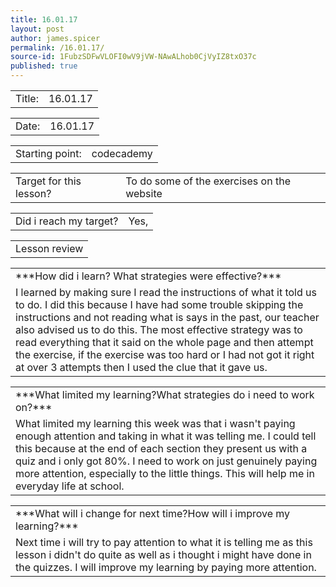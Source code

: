 ```yaml
---
title: 16.01.17
layout: post
author: james.spicer
permalink: /16.01.17/
source-id: 1FubzSDFwVLOFI0wV9jVW-NAwALhob0CjVyIZ8txO37c
published: true
---
```

<table>
  <tr>
    <td>Title:</td>
    <td>16.01.17</td>
  </tr>
</table>


<table>
  <tr>
    <td>Date:</td>
    <td>16.01.17</td>
  </tr>
</table>


<table>
  <tr>
    <td>Starting point:</td>
    <td>codecademy </td>
  </tr>
</table>


<table>
  <tr>
    <td>Target for this lesson?</td>
    <td>To do some of the exercises on the website </td>
  </tr>
</table>


<table>
  <tr>
    <td>Did i reach my target?</td>
    <td>Yes, </td>
  </tr>
</table>


<table>
  <tr>
    <td>Lesson review</td>
  </tr>
</table>


<table>
  <tr>
    <td>***How did i learn? What strategies were effective?***
</td>
  </tr>
  <tr>
    <td>     I learned by making sure I read the instructions of what it told us to do. I did this because I have had some trouble skipping the instructions and not reading what is says in the past, our teacher also advised us to do this. The most effective strategy was to read everything that it said on the whole page and then attempt the exercise, if the exercise was too hard or I had not got it right at over 3 attempts then I used the clue that it gave us.</td>
  </tr>
</table>


<table>
  <tr>
    <td>***What limited my learning?What strategies do i need to work on?***</td>
  </tr>
  <tr>
    <td>   What limited my learning this week was that i wasn't paying enough attention and taking in what it was telling me. I could tell this because at the end of each section they present us with a quiz and i only got 80%. I need to work on just genuinely paying more attention, especially to the little things. This will help me in everyday life at school. </td>
  </tr>
</table>


<table>
  <tr>
    <td>***What will i change for next time?How will i improve my learning?***</td>
  </tr>
  <tr>
    <td> Next time i will try to pay attention to what it is telling me as this lesson i didn't do quite as well as i thought i might have done in the quizzes. I will improve my learning by paying more attention.</td>
  </tr>
</table>


